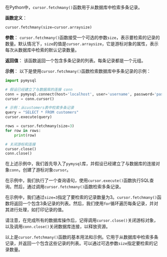 在Python中，`cursor.fetchmany()`函数用于从数据库中检索多条记录。

**函数定义**：
```python
cursor.fetchmany(size=cursor.arraysize)
```

**参数**：
`cursor.fetchmany()`函数接受一个可选的参数`size`，表示要检索的记录的数量。默认情况下，`size`的值是`cursor.arraysize`，它是游标对象的属性，表示每次从数据库中检索的默认记录数量。

**返回值**：
该函数返回一个包含多条记录的列表。每条记录都是一个元组。

**示例**：
以下是使用`cursor.fetchmany()`函数检索数据库中多条记录的示例：

```python
import pymysql

# 假设已经建立了与数据库的连接 conn
conn = pymysql.connect(host='localhost', user='username', password='password', database='mydb')
cursor = conn.cursor()

# 示例：从customers表中检索多条记录
query = "SELECT * FROM customers"
cursor.execute(query)

rows = cursor.fetchmany(size=3)
for row in rows:
    print(row)

# 关闭游标和连接
cursor.close()
conn.close()
```

在上述示例中，我们首先导入了`pymysql`库，并假设已经建立了与数据库的连接对象`conn`，创建了游标对象`cursor`。

在示例中，我们执行了一个查询语句，使用`cursor.execute()`函数执行SQL查询。然后，通过调用`cursor.fetchmany()`函数检索多条记录。

在示例中，我们通过`size=3`指定了要检索的记录数量为3。`cursor.fetchmany()`函数将返回一个包含3条记录的列表。然后，我们使用`for`循环遍历每条记录，并对其进行处理，如打印记录的值。

请注意，在完成所有的数据库操作后，记得调用`cursor.close()`关闭游标对象，以及调用`conn.close()`关闭数据库连接，以释放资源。

以上是`cursor.fetchmany()`函数的基本用法和示例。它用于从数据库中检索多条记录，并返回一个包含这些记录的列表。可以通过可选参数`size`指定要检索的记录数量。